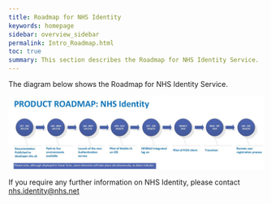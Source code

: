 ```yaml
---
title: Roadmap for NHS Identity
keywords: homepage
sidebar: overview_sidebar
permalink: Intro_Roadmap.html
toc: true
summary: This section describes the Roadmap for NHS Identity Service.
---
```



The diagram below shows the Roadmap for NHS Identity Service.

![NHS  Roadmap](images/NHS_Identity_product_roadmap.jpg)




If you require any further information on NHS Identity, please contact nhs.identity@nhs.net

 
